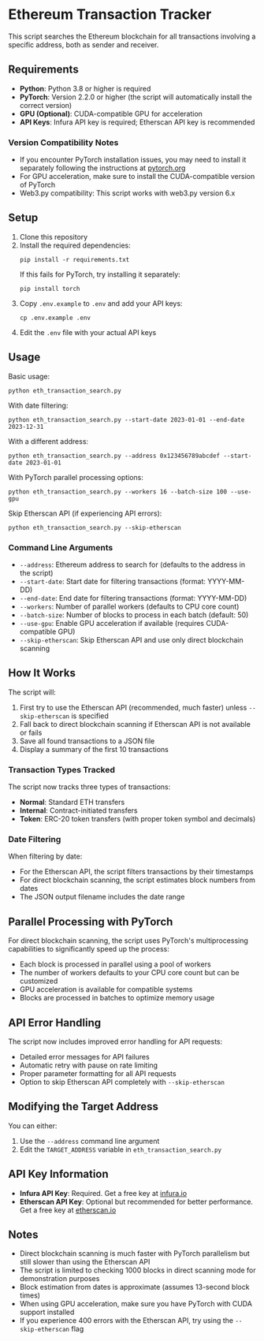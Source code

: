 # Ethereum Transaction Tracker

This script searches the Ethereum blockchain for all transactions involving a specific address, both as sender and receiver.

## Requirements

- **Python**: Python 3.8 or higher is required
- **PyTorch**: Version 2.2.0 or higher (the script will automatically install the correct version)
- **GPU (Optional)**: CUDA-compatible GPU for acceleration
- **API Keys**: Infura API key is required; Etherscan API key is recommended

### Version Compatibility Notes

- If you encounter PyTorch installation issues, you may need to install it separately following the instructions at [pytorch.org](https://pytorch.org/get-started/locally/)
- For GPU acceleration, make sure to install the CUDA-compatible version of PyTorch
- Web3.py compatibility: This script works with web3.py version 6.x

## Setup

1. Clone this repository
2. Install the required dependencies:
   ```
   pip install -r requirements.txt
   ```
   If this fails for PyTorch, try installing it separately:
   ```
   pip install torch
   ```
3. Copy `.env.example` to `.env` and add your API keys:
   ```
   cp .env.example .env
   ```
4. Edit the `.env` file with your actual API keys

## Usage

Basic usage:
```
python eth_transaction_search.py
```

With date filtering:
```
python eth_transaction_search.py --start-date 2023-01-01 --end-date 2023-12-31
```

With a different address:
```
python eth_transaction_search.py --address 0x123456789abcdef --start-date 2023-01-01
```

With PyTorch parallel processing options:
```
python eth_transaction_search.py --workers 16 --batch-size 100 --use-gpu
```

Skip Etherscan API (if experiencing API errors):
```
python eth_transaction_search.py --skip-etherscan
```

### Command Line Arguments

- `--address`: Ethereum address to search for (defaults to the address in the script)
- `--start-date`: Start date for filtering transactions (format: YYYY-MM-DD)
- `--end-date`: End date for filtering transactions (format: YYYY-MM-DD)
- `--workers`: Number of parallel workers (defaults to CPU core count)
- `--batch-size`: Number of blocks to process in each batch (default: 50)
- `--use-gpu`: Enable GPU acceleration if available (requires CUDA-compatible GPU)
- `--skip-etherscan`: Skip Etherscan API and use only direct blockchain scanning

## How It Works

The script will:
1. First try to use the Etherscan API (recommended, much faster) unless `--skip-etherscan` is specified
2. Fall back to direct blockchain scanning if Etherscan API is not available or fails
3. Save all found transactions to a JSON file
4. Display a summary of the first 10 transactions

### Transaction Types Tracked

The script now tracks three types of transactions:
- **Normal**: Standard ETH transfers
- **Internal**: Contract-initiated transfers
- **Token**: ERC-20 token transfers (with proper token symbol and decimals)

### Date Filtering

When filtering by date:
- For the Etherscan API, the script filters transactions by their timestamps
- For direct blockchain scanning, the script estimates block numbers from dates
- The JSON output filename includes the date range

## Parallel Processing with PyTorch

For direct blockchain scanning, the script uses PyTorch's multiprocessing capabilities to significantly speed up the process:

- Each block is processed in parallel using a pool of workers
- The number of workers defaults to your CPU core count but can be customized
- GPU acceleration is available for compatible systems
- Blocks are processed in batches to optimize memory usage

## API Error Handling

The script now includes improved error handling for API requests:
- Detailed error messages for API failures
- Automatic retry with pause on rate limiting
- Proper parameter formatting for all API requests
- Option to skip Etherscan API completely with `--skip-etherscan`

## Modifying the Target Address

You can either:
1. Use the `--address` command line argument
2. Edit the `TARGET_ADDRESS` variable in `eth_transaction_search.py`

## API Key Information

- **Infura API Key**: Required. Get a free key at [infura.io](https://infura.io)
- **Etherscan API Key**: Optional but recommended for better performance. Get a free key at [etherscan.io](https://etherscan.io)

## Notes

- Direct blockchain scanning is much faster with PyTorch parallelism but still slower than using the Etherscan API
- The script is limited to checking 1000 blocks in direct scanning mode for demonstration purposes
- Block estimation from dates is approximate (assumes 13-second block times)
- When using GPU acceleration, make sure you have PyTorch with CUDA support installed
- If you experience 400 errors with the Etherscan API, try using the `--skip-etherscan` flag 